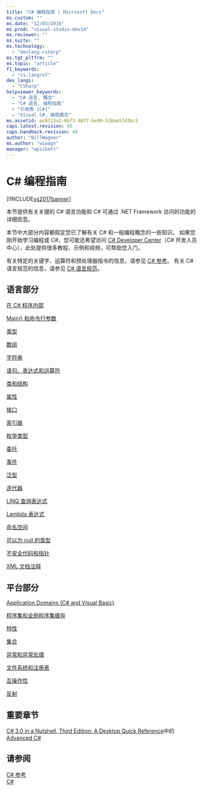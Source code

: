 ```yaml
---
title: "C# 编程指南 | Microsoft Docs"
ms.custom: ""
ms.date: "12/03/2016"
ms.prod: "visual-studio-dev14"
ms.reviewer: ""
ms.suite: ""
ms.technology: 
  - "devlang-csharp"
ms.tgt_pltfrm: ""
ms.topic: "article"
f1_keywords: 
  - "cs.langref"
dev_langs: 
  - "CSharp"
helpviewer_keywords: 
  - "C# 语言, 概念"
  - "C# 语言, 编程指南"
  - "引用表 [C#]"
  - "Visual C#, 编程概念"
ms.assetid: ac0f23a2-6bf3-4077-be99-538ae5fd3bc5
caps.latest.revision: 45
caps.handback.revision: 45
author: "BillWagner"
ms.author: "wiwagn"
manager: "wpickett"
---
```

# C# 编程指南
[!INCLUDE[vs2017banner](../../csharp/includes/vs2017banner.md)]

本节提供有关关键的 C\# 语言功能和 C\# 可通过 .NET Framework 访问的功能的详细信息。  
  
 本节中大部分内容都假定您已了解有关 C\# 和一般编程概念的一些知识。  如果您刚开始学习编程或 C\#，您可能还希望访问 [C\# Developer Center](http://go.microsoft.com/fwlink/?linkid=95125)（C\# 开发人员中心），此处提供很多教程、示例和视频，可帮助您入门。  
  
 有关特定的关键字、运算符和预处理器指令的信息，请参见 [C\# 参考](../../visual-basic/reference/command-line-compiler/index.md)。  有关 C\# 语言规范的信息，请参见 [C\# 语言规范](../../csharp/language-reference/language-specification.md)。  
  
## 语言部分  
 [在 C\# 程序内部](../../csharp/programming-guide/inside-a-program/index.md)  
  
 [Main\(\) 和命令行参数](../../csharp/programming-guide/main-and-command-args/main-and-command-line-arguments.md)  
  
 [类型](../../csharp/programming-guide/types/index.md)  
  
 [数组](../../csharp/programming-guide/arrays/index.md)  
  
 [字符串](../../csharp/programming-guide/strings/index.md)  
  
 [语句、表达式和运算符](../../csharp/programming-guide/statements-expressions-operators/index.md)  
  
 [类和结构](../../csharp/programming-guide/classes-and-structs/index.md)  
  
 [属性](../../csharp/programming-guide/classes-and-structs/properties.md)  
  
 [接口](../../csharp/programming-guide/interfaces/index.md)  
  
 [索引器](../../visual-basic/reference/command-line-compiler/index.md)  
  
 [枚举类型](../../csharp/programming-guide/enumeration-types.md)  
  
 [委托](../../visual-basic/reference/command-line-compiler/index.md)  
  
 [事件](../../csharp/programming-guide/events/index.md)  
  
 [泛型](../../csharp/programming-guide/generics/index.md)  
  
 [迭代器](../Topic/Iterators%20\(C%23%20and%20Visual%20Basic\).md)  
  
 [LINQ 查询表达式](../../visual-basic/reference/command-line-compiler/index.md)  
  
 [Lambda 表达式](../../csharp/programming-guide/statements-expressions-operators/lambda-expressions.md)  
  
 [命名空间](../../visual-basic/reference/command-line-compiler/index.md)  
  
 [可以为 null 的类型](../../visual-basic/reference/command-line-compiler/index.md)  
  
 [不安全代码和指针](../../csharp/programming-guide/unsafe-code-pointers/index.md)  
  
 [XML 文档注释](../../csharp/programming-guide/xmldoc/xml-documentation-comments.md)  
  
## 平台部分  
 [Application Domains \(C\# and Visual Basic\)](http://msdn.microsoft.com/zh-cn/1bc2939a-79db-4a4a-a677-4a2ce6de2b1e)  
  
 [程序集和全局程序集缓存](../Topic/Assemblies%20and%20the%20Global%20Assembly%20Cache%20\(C%23%20and%20Visual%20Basic\).md)  
  
 [特性](../Topic/Attributes%20\(C%23%20and%20Visual%20Basic\).md)  
  
 [集合](../Topic/Collections%20\(C%23%20and%20Visual%20Basic\).md)  
  
 [异常和异常处理](../../csharp/programming-guide/exceptions/exceptions-and-exception-handling.md)  
  
 [文件系统和注册表](../../csharp/programming-guide/file-system/file-system-and-the-registry.md)  
  
 [互操作性](../../csharp/programming-guide/interop/interoperability.md)  
  
 [反射](../Topic/Reflection%20\(C%23%20and%20Visual%20Basic\).md)  
  
## 重要章节  
 [C\# 3.0 in a Nutshell, Third Edition: A Desktop Quick Reference](http://go.microsoft.com/fwlink/?LinkId=195406)中的[Advanced C\#](http://go.microsoft.com/fwlink/?LinkId=195407)  
  
## 请参阅  
 [C\# 参考](../../visual-basic/reference/command-line-compiler/index.md)   
 [C\#](../../csharp/csharp.md)
